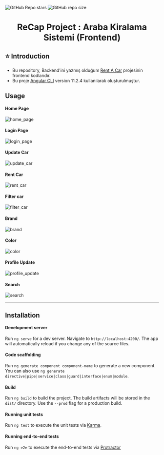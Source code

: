 ![GitHub Repo stars](https://img.shields.io/github/stars/gulceselim/re-cap-project-frontend?color=yellow)
![GitHub repo size](https://img.shields.io/github/repo-size/gulceselim/re-cap-project-frontend)


<h1 align="center">ReCap Project : Araba Kiralama Sistemi (Frontend)</h1> 

## ⭐ Introduction 
- Bu repository, Backend'ini yazmış olduğum [Rent A Car](https://github.com/gulceselim/re-cap-project-with-csharp) projesinin frontend kodlarıdır.
- Bu proje [Angular CLI](https://github.com/angular/angular-cli) version 11.2.4 kullanılarak oluşturulmuştur.

## Usage
#### Home Page
![home_page](https://user-images.githubusercontent.com/43720773/114236068-be777080-9989-11eb-86a7-dab0603d7562.gif)

#### Login Page
![login_page](https://user-images.githubusercontent.com/43720773/114236083-c2a38e00-9989-11eb-9a39-8a7ebf88cb53.gif)

#### Update Car
![update_car](https://user-images.githubusercontent.com/43720773/114236088-c3d4bb00-9989-11eb-812c-4214e884dc84.gif)

#### Rent Car
![rent_car](https://user-images.githubusercontent.com/43720773/114236090-c505e800-9989-11eb-867b-7f37101d6ede.gif)

#### Filter car
![filter_car](https://user-images.githubusercontent.com/43720773/114236092-c59e7e80-9989-11eb-88bd-5703c1b171a0.gif)

#### Brand
![brand](https://user-images.githubusercontent.com/43720773/114236100-c6cfab80-9989-11eb-949f-df83b27d1f4b.gif)

#### Color
![color](https://user-images.githubusercontent.com/43720773/114236101-c8996f00-9989-11eb-84d6-c7b30014efc3.gif)

#### Profile Update
![profile_update](https://user-images.githubusercontent.com/43720773/114236105-c9ca9c00-9989-11eb-9e44-ae4cea92e12e.gif)

#### Search
![search](https://user-images.githubusercontent.com/43720773/114237513-db14a800-998b-11eb-92eb-36e72c43215c.gif)

<hr>

## Installation

#### Development server

Run `ng serve` for a dev server. Navigate to `http://localhost:4200/`. The app will automatically reload if you change any of the source files.

#### Code scaffolding

Run `ng generate component component-name` to generate a new component. You can also use `ng generate directive|pipe|service|class|guard|interface|enum|module`.

#### Build

Run `ng build` to build the project. The build artifacts will be stored in the `dist/` directory. Use the `--prod` flag for a production build.

#### Running unit tests

Run `ng test` to execute the unit tests via [Karma](https://karma-runner.github.io).

#### Running end-to-end tests

Run `ng e2e` to execute the end-to-end tests via [Protractor](http://www.protractortest.org/)


